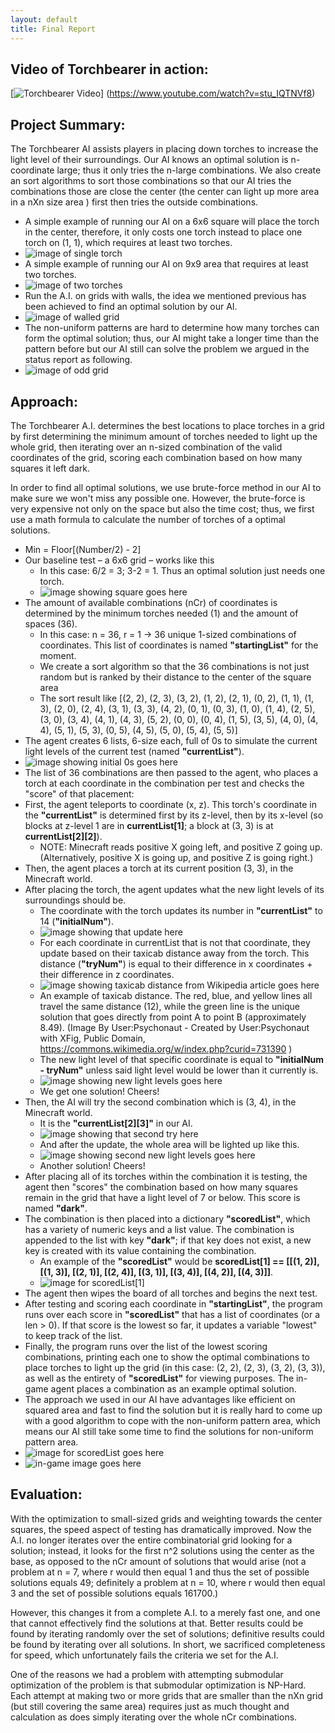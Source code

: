 ```yaml
---
layout: default
title: Final Report
---
```


## Video of Torchbearer in action:

[![Torchbearer Video](https://img.youtube.com/vi/stu_IQTNVf8/0.jpg)]
(https://www.youtube.com/watch?v=stu_IQTNVf8)


## Project Summary:

The Torchbearer AI assists players in placing down torches to increase the light level of their surroundings. Our AI knows an optimal solution is n-coordinate large; thus it only tries the n-large combinations. We also create an sort algorithms to sort those combinations so that our AI tries the combinations those are close the center (the center can light up more area in a nXn size area ) first then tries the outside combinations.

- A simple example of running our AI on a 6x6 square will place the torch in the center, therefore, it only costs one torch instead to place one torch on (1, 1), which requires at least two torches.
- ![image of single torch](https://raw.githubusercontent.com/Raustana/Torchlight/master/docs/images/7x7GridSingleTorch.png)
- A simple example of running our AI on 9x9 area that requires at least two torches.
- ![image of two torches](https://raw.githubusercontent.com/Raustana/Torchlight/master/docs/images/10x10GirdTwoTorch.PNG)
- Run the A.I. on grids with walls, the idea we mentioned previous has been achieved to find an optimal solution by our AI.
- ![image of walled grid](https://raw.githubusercontent.com/Raustana/Torchlight/master/docs/images/WalledGrid.PNG)
- The non-uniform patterns are hard to determine how many torches can form the optimal solution; thus, our AI might take a longer time than the pattern before but our AI still can solve the problem we argued in the status report as following.
- ![image of odd grid](https://raw.githubusercontent.com/Raustana/Torchlight/master/docs/images/LGird3Torches.png)

## Approach:

The Torchbearer A.I. determines the best locations to place torches in a grid by first determining the minimum amount of torches needed to light up the whole grid, then iterating over an n-sized combination of the valid coordinates of the grid, scoring each combination based on how many squares it left dark.

In order to find all optimal solutions, we use brute-force method in our AI to make sure we won't miss any possible one. However, the brute-force is very expensive not only on the space but also the time cost; thus, we first use a math formula to calculate the number of torches of a optimal solutions.

- Min = Floor[(Number/2) - 2]
- Our baseline test – a 6x6 grid – works like this
    - In this case: 6/2 = 3; 3-2 = 1. Thus an optimal solution just needs one torch.
    - ![image showing square goes here](https://raw.githubusercontent.com/Raustana/Torchlight/master/docs/images/OneTorch6x6Solution.PNG)
- The amount of available combinations (nCr) of coordinates is determined by the minimum torches needed (1) and the amount of spaces (36).
  - In this case: n = 36, r = 1 -> 36 unique 1-sized combinations of coordinates. This list of coordinates is named **"startingList"** for the moment.
  - We create a sort algorithm so that the 36 combinations is not just random but is ranked by their distance to the center of the square area
  - The sort result like [(2, 2), (2, 3), (3, 2), (1, 2), (2, 1), (0, 2), (1, 1), (1, 3), (2, 0), (2, 4), (3, 1), (3, 3), (4, 2), (0, 1), (0, 3), (1, 0), (1, 4), (2, 5), (3, 0), (3, 4), (4, 1), (4, 3), (5, 2), (0, 0), (0, 4), (1, 5), (3, 5), (4, 0), (4, 4), (5, 1), (5, 3), (0, 5), (4, 5), (5, 0), (5, 4), (5, 5)]
- The agent creates 6 lists, 6-size each, full of 0s to simulate the current light levels of the current test (named **"currentList"**).
- ![image showing initial 0s goes here](https://raw.githubusercontent.com/Raustana/Torchlight/master/docs/images/Initial0s6x6.PNG)
- The list of 36 combinations are then passed to the agent, who places a torch at each coordinate in the combination per test and checks the "score" of that placement:
- First, the agent teleports to coordinate (x, z). This torch's coordinate in the **"currentList"** is determined first by its z-level, then by its x-level (so blocks at z-level 1 are in **currentList[1]**; a block at (3, 3) is at **currentList[2][2]**).
  - NOTE: Minecraft reads positive X going left, and positive Z going up. (Alternatively, positive X is going up, and positive Z is going right.)
- Then, the agent places a torch at its current position (3, 3), in the Minecraft world.
- After placing the torch, the agent updates what the new light levels of its surroundings should be.
  - The coordinate with the torch updates its number in **"currentList"** to 14 (**"initialNum"**).
  - ![image showing that update here](https://raw.githubusercontent.com/Raustana/Torchlight/master/docs/images/Placement6x6WithSort_1.PNG)
  - For each coordinate in currentList that is not that coordinate, they update based on their taxicab distance away from the torch. This distance (**"tryNum"**) is equal to their difference in x coordinates + their difference in z coordinates.
  - ![image showing taxicab distance from Wikipedia article goes here](https://upload.wikimedia.org/wikipedia/commons/0/08/Manhattan_distance.svg)
  - An example of taxicab distance. The red, blue, and yellow lines all travel the same distance (12), while the green line is the unique solution that goes directly from point A to point B (approximately 8.49). (Image By User:Psychonaut - Created by User:Psychonaut with XFig, Public Domain, https://commons.wikimedia.org/w/index.php?curid=731390 )
  - The new light level of that specific coordinate is equal to **"initialNum - tryNum"** unless said light level would be lower than it currently is.
  - ![image showing new light levels goes here](https://raw.githubusercontent.com/Raustana/Torchlight/master/docs/images/Updated6x6_1.PNG)
  - We get one solution! Cheers!
- Then, the AI will try the second combination which is (3, 4), in the Minecraft world.
    - It is the **"currentList[2][3]"** in our AI.
    - ![image showing that second try here](https://raw.githubusercontent.com/Raustana/Torchlight/master/docs/images/Placement6x6WithSort_2.PNG)
    - And after the update, the whole area will be lighted up like this.
    - ![image showing second new light levels goes here](https://raw.githubusercontent.com/Raustana/Torchlight/master/docs/images/Updated6x6_2.PNG)
    - Another solution! Cheers!
- After placing all of its torches within the combination it is testing, the agent then "scores" the combination based on how many squares remain in the grid that have a light level of 7 or below. This score is named **"dark"**.
- The combination is then placed into a dictionary **"scoredList"**, which has a variety of numeric keys and a list value. The combination is appended to the list with key **"dark"**; if that key does not exist, a new key is created with its value containing the combination.
  - An example of the **"scoredList"** would be **scoredList[1] == [[(1, 2)], [(1, 3)], [(2, 1)], [(2, 4)], [(3, 1)], [(3, 4)], [(4, 2)], [(4, 3)]]**.
  - ![image for scoredList[1]](https://raw.githubusercontent.com/Raustana/Torchlight/master/docs/images/scoredList1.PNG)
- The agent then wipes the board of all torches and begins the next test.
- After testing and scoring each coordinate in **"startingList"**, the program runs over each score in **"scoredList"** that has a list of coordinates (or a len > 0). If that score is the lowest so far, it updates a variable "lowest" to keep track of the list.
- Finally, the program runs over the list of the lowest scoring combinations, printing each one to show the optimal combinations to place torches to light up the grid (in this case: (2, 2), (2, 3), (3, 2), (3, 3)), as well as the entirety of **"scoredList"** for viewing purposes. The in-game agent places a combination as an example optimal solution.
- The approach we used in our AI have advantages like efficient on squared area and fast to find the solution but it is really hard to come up with a good algorithm to cope with the non-uniform pattern area, which means our AI still take some time to find the solutions for non-uniform pattern area.
- ![image for scoredList goes here](https://raw.githubusercontent.com/Raustana/Torchlight/master/docs/images/scores.PNG)
- ![in-game image goes here](https://raw.githubusercontent.com/Raustana/Torchlight/master/docs/images/InGame.PNG)

## Evaluation:

With the optimization to small-sized grids and weighting towards the center squares, the speed aspect of testing has dramatically improved. Now the A.I. no longer iterates over the entire combinatorial grid looking for a solution; instead, it looks for the first n^2 solutions using the center as the base, as opposed to the nCr amount of solutions that would arise (not a problem at n = 7, where r would then equal 1 and thus the set of possible solutions equals 49; definitely a problem at n = 10, where r would then equal 3 and the set of possible solutions equals 161700.)

However, this changes it from a complete A.I. to a merely fast one, and one that cannot effectively find the solutions at that. Better results could be found by iterating randomly over the set of solutions; definitive results could be found by iterating over all solutions. In short, we sacrificed completeness for speed, which unfortunately fails the criteria we set for the A.I.

One of the reasons we had a problem with attempting submodular optimization of the problem is that submodular optimization is NP-Hard. Each attempt at making two or more grids that are smaller than the nXn grid (but still covering the same area) requires just as much thought and calculation as does simply iterating over the whole nCr combinations.
